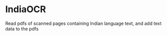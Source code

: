 # IndiaOCR
 Read pdfs of scanned pages containing Indian language text, and add text data to the pdfs
